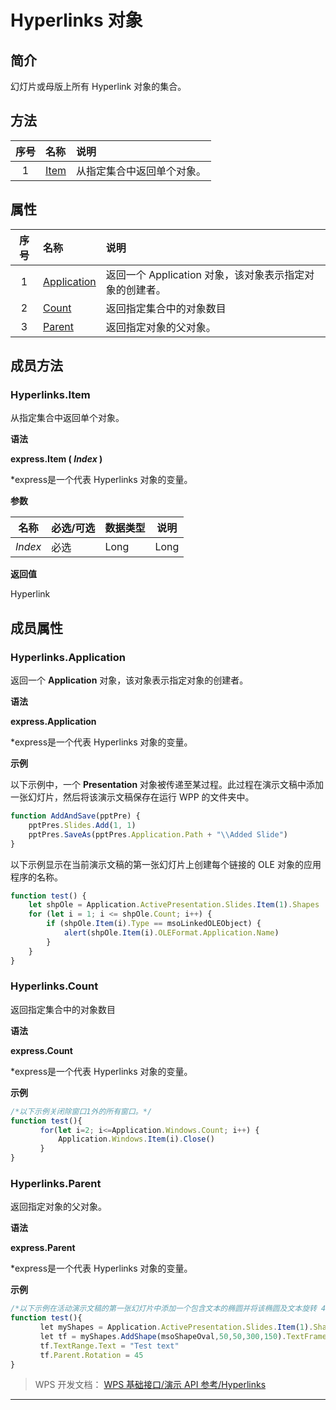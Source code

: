 # Hyperlinks 对象

## 简介

幻灯片或母版上所有 Hyperlink 对象的集合。

## 方法

| 序号 | 名称                     | 说明                       |
|:----:|:-------------------------|:---------------------------|
|  1   | [Item](#Hyperlinks.Item) | 从指定集合中返回单个对象。 |

## 属性

| 序号 | 名称                                   | 说明                                                    |
|:----:|:---------------------------------------|:--------------------------------------------------------|
|  1   | [Application](#Hyperlinks.Application) | 返回一个 Application 对象，该对象表示指定对象的创建者。 |
|  2   | [Count](#Hyperlinks.Count)             | 返回指定集合中的对象数目                                |
|  3   | [Parent](#Hyperlinks.Parent)           | 返回指定对象的父对象。                                  |

## 成员方法

### Hyperlinks.Item

从指定集合中返回单个对象。

**语法**

**express.Item ( *Index* )**

\*express是一个代表 Hyperlinks 对象的变量。

**参数**

| 名称    | 必选/可选 | 数据类型 | 说明 |
|---------|-----------|----------|------|
| *Index* | 必选      | Long     | Long |

**返回值**

Hyperlink

## 成员属性

### Hyperlinks.Application

返回一个 **Application** 对象，该对象表示指定对象的创建者。

**语法**

**express.Application**

\*express是一个代表 Hyperlinks 对象的变量。

**示例**

以下示例中，一个 **Presentation** 对象被传递至某过程。此过程在演示文稿中添加一张幻灯片，然后将该演示文稿保存在运行 WPP 的文件夹中。

``` JavaScript
function AddAndSave(pptPre) {
    pptPres.Slides.Add(1, 1)
    pptPres.SaveAs(pptPres.Application.Path + "\\Added Slide")
}
```

以下示例显示在当前演示文稿的第一张幻灯片上创建每个链接的 OLE 对象的应用程序的名称。

``` JavaScript
function test() {
    let shpOle = Application.ActivePresentation.Slides.Item(1).Shapes
    for (let i = 1; i <= shpOle.Count; i++) {
        if (shpOle.Item(i).Type == msoLinkedOLEObject) {
            alert(shpOle.Item(i).OLEFormat.Application.Name)
        }
    }
}
```

### Hyperlinks.Count

返回指定集合中的对象数目

**语法**

**express.Count**

\*express是一个代表 Hyperlinks 对象的变量。

**示例**

``` JavaScript
/*以下示例关闭除窗口1外的所有窗口。*/
function test(){
　　　　for(let i=2; i<=Application.Windows.Count; i++) {
　　　　    Application.Windows.Item(i).Close()
　　　　}
}
```

### Hyperlinks.Parent

返回指定对象的父对象。

**语法**

**express.Parent**

\*express是一个代表 Hyperlinks 对象的变量。

**示例**

``` JavaScript
/*以下示例在活动演示文稿的第一张幻灯片中添加一个包含文本的椭圆并将该椭圆及文本旋转 45 度。文本框的父对象就是包含文本的 Shape 对象。*/
function test(){
　　　　let myShapes = Application.ActivePresentation.Slides.Item(1).Shapes
　　　　let tf = myShapes.AddShape(msoShapeOval,50,50,300,150).TextFrame
　　　　tf.TextRange.Text = "Test text"
　　　　tf.Parent.Rotation = 45
}
```

> WPS 开发文档： [WPS 基础接口/演示 API 参考/Hyperlinks](https://qn.cache.wpscdn.cn/encs/doc/office_v19/index.htm)

------------------------------------------------------------------------
